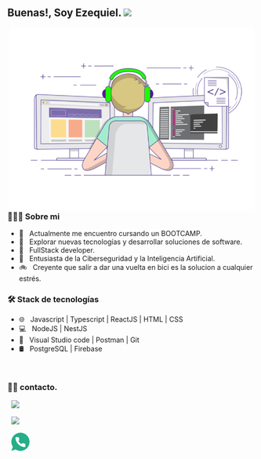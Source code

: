 <h2>Buenas!, Soy Ezequiel. <img src="https://github.com/souvikguria98/souvikguria98/blob/master/Hi.gif" width="25"></h2>
<img align="right" alt="GIF" src="https://raw.githubusercontent.com/devSouvik/devSouvik/master/gif3.gif" width="500"/>

<h3>👨🏻‍💻 Sobre mi</h3>

- 🔭 &nbsp; Actualmente me encuentro cursando un BOOTCAMP.
- 🤔 &nbsp; Explorar nuevas tecnologías y desarrollar soluciones de software.
- 💼 &nbsp; FullStack developer.
- 🌱 &nbsp; Entusiasta de la Ciberseguridad y la Inteligencia Artificial.
- 🚲 &nbsp; Creyente que salir a dar una vuelta en bici es la solucion a cualquier estrés.

<h3>🛠 Stack de tecnologías</h3>

- 🌐 &nbsp; Javascript | Typescript | ReactJS | HTML | CSS
- 💻 &nbsp; NodeJS | NestJS   
- 🔧 &nbsp; Visual Studio code | Postman | Git
- 🛢 &nbsp; PostgreSQL | Firebase 

<br>


<h3> 🤝🏻 contacto. </h3>

<p style=display : "flex">

&nbsp; <a href='https://www.linkedin.com/in/ezequiel-arias734/' target="_blank"><img src="https://img.icons8.com/plasticine/100/000000/linkedin.png" width="50" /></a>

&nbsp; <a href='mailto:ezequielariasdev@gmail.com' target="_blank"><img src="https://img.icons8.com/plasticine/100/000000/gmail.png"  width="50" /></a>

&nbsp; <a href='https://wa.me/5491132110987' target="_blank"><img src="./llamada-telefonica.png" width="37"/></a>

</p>
